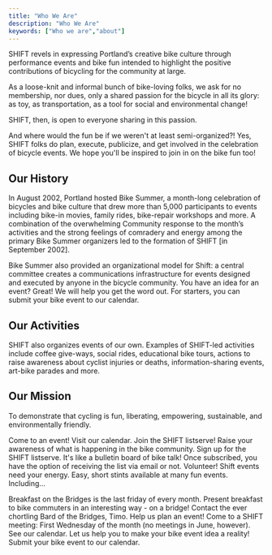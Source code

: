 ```yaml
---
title: "Who We Are"
description: "Who We Are"
keywords: ["Who we are","about"]
---
```


SHIFT revels in expressing Portland’s creative bike culture through performance events and bike fun intended to highlight the positive contributions of bicycling for the community at large.

As a loose-knit and informal bunch of bike-loving folks, we ask for no membership, nor dues, only a shared passion for the bicycle in all its glory: as toy, as transportation, as a tool for social and environmental change!

SHIFT, then, is open to everyone sharing in this passion.

And where would the fun be if we weren't at least semi-organized?! Yes, SHIFT folks do plan, execute, publicize, and get involved in the celebration of bicycle events. We hope you'll be inspired to join in on the bike fun too!

## Our History
In August 2002, Portland hosted Bike Summer, a month-long celebration of bicycles and bike culture that drew more than 5,000 participants to events including bike-in movies, family rides, bike-repair workshops and more. A combination of the overwhelming Community response to the month’s activities and the strong feelings of comradery and energy among the primary Bike Summer organizers led to the formation of SHIFT [in September 2002].

Bike Summer also provided an organizational model for Shift: a central committee creates a communications infrastructure for events designed and executed by anyone in the bicycle community. You have an idea for an event? Great! We will help you get the word out. For starters, you can submit your bike event to our calendar.

## Our Activities
SHIFT also organizes events of our own. Examples of SHIFT-led activities include coffee give-ways, social rides, educational bike tours, actions to raise awareness about cyclist injuries or deaths, information-sharing events, art-bike parades and more.

## Our Mission
To demonstrate that cycling is fun, liberating, empowering, sustainable, and environmentally friendly.

Come to an event! Visit our calendar.
Join the SHIFT listserve!
Raise your awareness of what is happening in the bike community. Sign up for the SHIFT listserve. It's like a bulletin board of bike talk! Once subscribed, you have the option of receiving the list via email or not.
Volunteer!
Shift events need your energy. Easy, short stints available at many fun events. Including...

Breakfast on the Bridges is the last friday of every month.
Present breakfast to bike commuters in an interesting way -
on a bridge! Contact the ever chortling Bard of the Bridges, Timo.
Help us plan an event!
Come to a SHIFT meeting: First Wednesday of the month (no meetings in June, however). See our calendar.
Let us help you to make your bike event idea a reality!
Submit your bike event to our calendar.